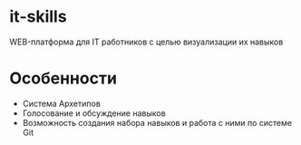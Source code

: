 # it-skills
WEB-платформа для IT работников с целью визуализации их навыков

# Особенности
- Система Архетипов 
- Голосование и обсуждение навыков
- Возможность создания набора навыков и работа с ними по системе Git
